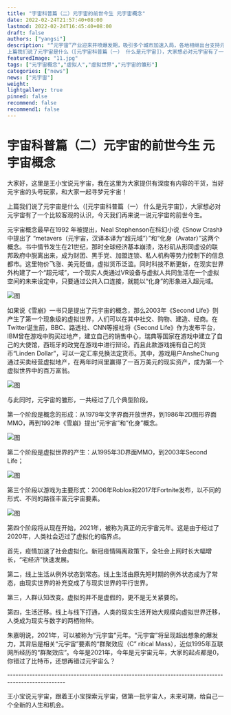 ```yaml
---
title: "宇宙科普篇（二）元宇宙的前世今生 元宇宙概念"
date: 2022-02-24T21:57:40+08:00
lastmod: 2022-02-24T16:45:40+08:00
draft: false
authors: ["yangsi"]
description: "“元宇宙”产业迎来井喷爆发期，吸引多个城市加速入局，各地相继出台支持元宇宙相关政策，抢占元宇宙先发优势。大家好，这里是王小宝说元宇宙，我在这里为大家提供有深度有内容的干货，当好元宇宙的头号玩家，和大家一起寻梦元宇宙！
上篇我们说了元宇宙是什么（[元宇宙科普篇（一） 什么是元宇宙]），大家想必对元宇宙有了一个比较客观的认识，今天我们再来说一说元宇宙的前世今生。"
featuredImage: "11.jpg"
tags: ["元宇宙概念","虚拟人","虚拟世界","元宇宙的雏形"]
categories: ["news"]
news: ["元宇宙"]
weight: 
lightgallery: true
pinned: false
recommend: false
recommend1: false
---
```


# 宇宙科普篇（二）元宇宙的前世今生 元宇宙概念

大家好，这里是王小宝说元宇宙，我在这里为大家提供有深度有内容的干货，当好元宇宙的头号玩家，和大家一起寻梦元宇宙！

上篇我们说了元宇宙是什么（[元宇宙科普篇（一） 什么是元宇宙]），大家想必对元宇宙有了一个比较客观的认识，今天我们再来说一说元宇宙的前世今生。

元宇宙概念最早在1992 年被提出，Neal Stephenson在科幻小说《Snow Crash》中提出了 “metavers（元宇宙，汉译本译为“超元域”）”和“化身（Avatar）”这两个概念。书中情节发生在21世纪，那时全球经济基本崩溃，洛杉矶从形同虚设的联邦政府中脱离出来，成为财团、黑手党、加盟连锁、私人机构等势力控制下的信息都市。这里物价飞涨、美元贬值，虚拟货币泛滥。同时科技不断更新，在现实世界外构建了一个“超元域”，一个现实人类通过VR设备与虚拟人共同生活在一个虚拟空间的未来设定中，只要通过公共入口连接，就能以“化身”的形象进入超元域。

![图](https://pic1.zhimg.com/80/v2-20abed1e9f9ec73c035502b45f0391c4_720w.jpg)

如果说《雪崩》一书只是提出了元宇宙的概念，那么2003年《Second Life》则产生了第一个现象级的虚拟世界，人们可以在其中社交、购物、建造、经商。在Twitter诞生前，BBC、路透社、CNN等报社将《Second Life》作为发布平台，IBM曾在游戏中购买过地产，建立自己的销售中心，瑞典等国家在游戏中建立了自己的大使馆，西班牙的政党在游戏中进行辩论。而且此款游戏拥有自己的货币“Linden Dollar”，可以一定汇率兑换法定货币。其中，游戏用户AnsheChung通过买卖经营虚拟地产，在两年时间里赢得了一百万美元的现实资产，成为第一个虚拟世界中的百万富翁。

![图](https://pic2.zhimg.com/80/v2-defd531901aca42c38f3bfe7d710a5f1_720w.jpg)

与此同时，元宇宙的雏形，一共经过了几个典型阶段。

第一个阶段是概念的形成：从1979年文字界面开放世界，到1986年2D图形界面MMO，再到1992年《雪崩》提出“元宇宙”和”化身”概念。

![图](https://pic3.zhimg.com/80/v2-94e1a35a4ab28089757ed40effde67a2_720w.jpg)

第二个阶段是虚拟世界的产生：从1995年3D界面MMO，到2003年Second Life；

![图](https://pic4.zhimg.com/80/v2-12c21fecdcd663e67fe7d7f40b5e6cc7_720w.jpg)

第三个阶段以游戏为主要形式：2006年Roblox和2017年Fortnite发布，以不同的形式、不同的路径丰富元宇宙要素。

![图](https://pic2.zhimg.com/80/v2-794cfebb536574e6f553f7fe3c003765_720w.jpg)

第四个阶段将从现在开始，2021年，被称为真正的元宇宙元年。这是由于经过了2020年，人类社会迈过了虚拟化的临界点。

首先，疫情加速了社会虚拟化。新冠疫情隔离政策下，全社会上网时长大幅增长，“宅经济”快速发展。

第二，线上生活从例外状态到常态。线上生活由原先短时期的例外状态成为了常态，由现实世界的补充变成了与现实世界的平行世界。

第三，人群认知改变。虚拟的并不是虚假的，更不是无关紧要的。

第四，生活迁移。线上与线下打通，人类的现实生活开始大规模向虚拟世界迁移，人类成为现实与数字的两栖物种。

朱嘉明说，2021年，可以被称为“元宇宙”元年。“元宇宙”将呈现超出想象的爆发力，其背后是相关“元宇宙”要素的“群聚效应（C” ritical Mass），近似1995年互联网所经历的“群聚效应”。今年是2021年，今年是元宇宙元年，大家的起点都是0，你错过了比特币，还想再错过元宇宙么？

\---------------------------------------------------------------------------------------------------

王小宝说元宇宙，跟着王小宝探索元宇宙，做第一批宇宙人，未来可期，给自己一个全新的人生和机会。